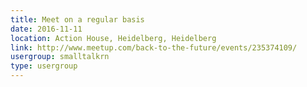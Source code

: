 ```yaml
---
title: Meet on a regular basis
date: 2016-11-11
location: Action House, Heidelberg, Heidelberg
link: http://www.meetup.com/back-to-the-future/events/235374109/
usergroup: smalltalkrn
type: usergroup
---
```

